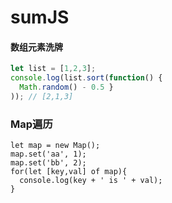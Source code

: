 # sumJS

#### 数组元素洗牌
```js
let list = [1,2,3];
console.log(list.sort(function() {
  Math.random() - 0.5 }
)); // [2,1,3]
```

### Map遍历
```
let map = new Map();
map.set('aa', 1);
map.set('bb', 2);
for(let [key,val] of map){
  console.log(key + ' is ' + val);
}
```
